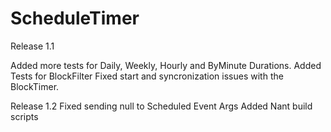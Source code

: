 ScheduleTimer
=============

Release 1.1

Added more tests for Daily, Weekly, Hourly and ByMinute Durations.
Added Tests for BlockFilter
Fixed start and syncronization issues with the BlockTimer.

Release 1.2
Fixed sending null to Scheduled Event Args
Added Nant build scripts